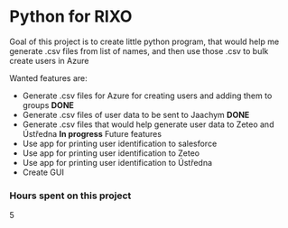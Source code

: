 # Python for RIXO

Goal of this project is to create little python program, that would help me generate .csv files from list of names, and then use those .csv to bulk create users in Azure

Wanted features are:
* Generate .csv files for Azure for creating users and adding them to groups **DONE**
* Generate .csv files of user data to be sent to Jaachym **DONE**
* Generate .csv files that would help generate user data to Zeteo and Ústředna **In progress**
Future features
* Use app for printing user identification to salesforce
* Use app for printing user identification to Zeteo
* Use app for printing user identification to Ústředna
* Create GUI

### Hours spent on this project
5